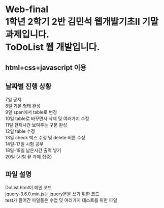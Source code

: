 # Web-final <br> 1학년 2학기 2반 김민석 웹개발기초II 기말과제입니다. <br> ToDoList 웹 개발입니다.
## html+css+javascript 이용

## 날짜별 진행 상황
7일 공지<br>
8일 기본 형태 완성<br>
9일 span에서 table로 변경<br>
10일 table로 바꾸면서 삭제 및 여러가지 수정<br>
11일 현재시간 보여주는 구문 완성<br>
12일 table 수정<br>
13일 check 박스 수정 및 delete 버튼 수정<br>
14일-17일 시험 공부<br>
18일-19일 남은시간 출력 넣기<br>
20일 (시험 끝 과제 집중)<br>

## 파일 설명
DoList.html이 메인 코드<br>
jquery-3.6.0.min.js는 jquery문을 쓰기 위한 코드<br>
test가 들어간 파일들은 수업 및 여러가지 테스트를 위한 파일<br>